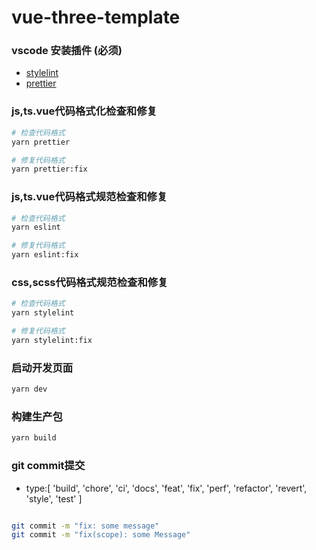 # vue-three-template
### vscode 安装插件 (**必须**)

- [stylelint](https://marketplace.visualstudio.com/items?itemName=stylelint.vscode-stylelint)
- [prettier](https://marketplace.visualstudio.com/items?itemName=esbenp.prettier-vscode)


### js,ts.vue代码格式化检查和修复
```bash
# 检查代码格式
yarn prettier

# 修复代码格式
yarn prettier:fix
```

### js,ts.vue代码格式规范检查和修复
```bash
# 检查代码格式
yarn eslint

# 修复代码格式
yarn eslint:fix
```

### css,scss代码格式规范检查和修复
```bash
# 检查代码格式
yarn stylelint

# 修复代码格式
yarn stylelint:fix
```

### 启动开发页面
```bash
yarn dev
```

### 构建生产包
```bash
yarn build
```

### git commit提交

* type:[
  'build', 'chore', 'ci', 'docs', 'feat', 'fix',
  'perf', 'refactor', 'revert', 'style', 'test'
]


```bash

git commit -m "fix: some message"
git commit -m "fix(scope): some Message" 

```